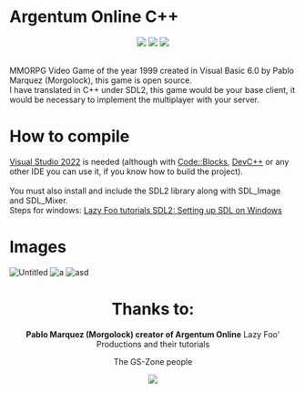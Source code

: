 # Argentum Online C++
<div align='center'>
  <a target="_blank"><img src="https://img.shields.io/badge/Build%20for-Windows_x64-43ca1f.svg"></img></a>
  <a target="_blank"><img src="https://img.shields.io/badge/Made%20in-Visual%20Studio-be27e9.svg"></img></a>
  <a target="_blank"><img src="https://img.shields.io/badge/License-GNU%20General%20Public%20License%20v3.0-e98227.svg"></img></a>
</div>
<br/>

<p>
  MMORPG Video Game of the year 1999 created in Visual Basic 6.0 by Pablo Marquez (Morgolock), this game is open source. <br/>
  I have translated in C++ under SDL2, this game would be your base client, it would be necessary to implement the multiplayer with your server.
</p>

# How to compile
<p>
  <a href="https://visualstudio.microsoft.com/es/" target="_blank">Visual Studio 2022</a> is needed (although with <a href="https://www.codeblocks.org/" target="_blank">Code::Blocks</a>, <a href="https://www.bloodshed.net/" target="_blank">DevC++</a> or any other IDE you can use it, if you know how to build the project). <br/> <br/>
  You must also install and include the SDL2 library along with SDL_Image and SDL_Mixer. <br/>
  Steps for windows: <a href="http://lazyfoo.net/tutorials/SDL/01_hello_SDL/windows/index.php" target="_blank">Lazy Foo tutorials SDL2: Setting up SDL on Windows</a>
</p>

# Images
![Untitled](https://user-images.githubusercontent.com/82490615/181441638-67b6e05a-333a-4879-9b71-0b28ccd54853.png)
![a](https://user-images.githubusercontent.com/82490615/141686424-f6b579a0-5c03-4aa9-826d-0d4c0d9ed17f.png)
![asd](https://user-images.githubusercontent.com/82490615/141686445-5df67c70-f752-4ccb-83f5-f9eb0905c2e7.png)

<div align='center'>
<h1>Thanks to:</h1>
<b>Pablo Marquez (Morgolock) creator of Argentum Online</b>
Lazy Foo' Productions and their tutorials

The GS-Zone people

<a target="_blank" href="https://www.gs-zone.org/"><img src="https://user-images.githubusercontent.com/82490615/187148671-1d7f92b9-7ea1-45f2-b6f1-f53b07454d93.png"></img></a>
</div>
